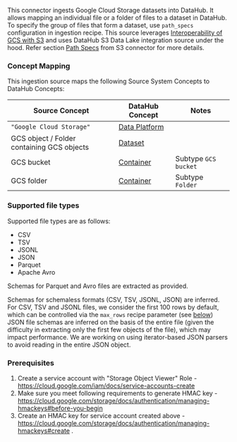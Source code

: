 This connector ingests Google Cloud Storage datasets into DataHub. It allows mapping an individual file or a folder of files to a dataset in DataHub. 
To specify the group of files that form a dataset, use `path_specs` configuration in ingestion recipe. This source leverages [Interoperability of GCS with S3](https://cloud.google.com/storage/docs/interoperability)
and uses DataHub S3 Data Lake integration source under the hood. Refer section [Path Specs](https://datahubproject.io/docs/generated/ingestion/sources/s3/#path-specs) from S3 connector for more details.



### Concept Mapping

This ingestion source maps the following Source System Concepts to DataHub Concepts:

| Source Concept                             | DataHub Concept                                                                            | Notes                |
| ------------------------------------------ |--------------------------------------------------------------------------------------------| -------------------- |
| `"Google Cloud Storage"`                   | [Data Platform](https://datahubproject.io/docs/generated/metamodel/entities/dataplatform/) |                      |
| GCS object / Folder containing GCS objects | [Dataset](https://datahubproject.io/docs/generated/metamodel/entities/dataset/)            |                      |
| GCS bucket                                 | [Container](https://datahubproject.io/docs/generated/metamodel/entities/container/)        | Subtype `GCS bucket` |
| GCS folder                                 | [Container](https://datahubproject.io/docs/generated/metamodel/entities/container/)        | Subtype `Folder`     |


### Supported file types
Supported file types are as follows:

- CSV
- TSV
- JSONL
- JSON
- Parquet
- Apache Avro

Schemas for Parquet and Avro files are extracted as provided.

Schemas for schemaless formats (CSV, TSV, JSONL, JSON) are inferred. For CSV, TSV and JSONL files, we consider the first 100 rows by default, which can be controlled via the `max_rows` recipe parameter (see [below](#config-details))
JSON file schemas are inferred on the basis of the entire file (given the difficulty in extracting only the first few objects of the file), which may impact performance.
We are working on using iterator-based JSON parsers to avoid reading in the entire JSON object.


### Prerequisites
1. Create a service account with "Storage Object Viewer" Role - https://cloud.google.com/iam/docs/service-accounts-create
2. Make sure you meet following requirements to generate HMAC key - https://cloud.google.com/storage/docs/authentication/managing-hmackeys#before-you-begin
3. Create an HMAC key for service account created above - https://cloud.google.com/storage/docs/authentication/managing-hmackeys#create .
